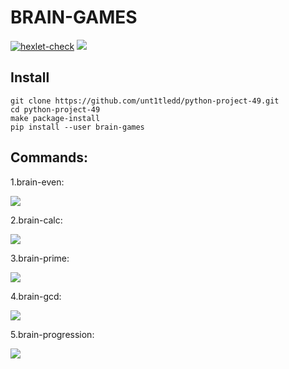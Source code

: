 <h1>BRAIN-GAMES</h1>

[![hexlet-check](https://github.com/unt1tledd/python-project-49/actions/workflows/hexlet-check.yml/badge.svg)](https://github.com/unt1tledd/python-project-49/actions/workflows/hexlet-check.yml)
<a href="https://codeclimate.com/github/unt1tledd/python-project-49/maintainability"><img src="https://api.codeclimate.com/v1/badges/0341c2f9d690dfc0840e/maintainability" /></a>

  <h2>Install</h2>
  
  ``` 
  git clone https://github.com/unt1tledd/python-project-49.git
  cd python-project-49
  make package-install
  pip install --user brain-games
  ```

  <h2>Commands:</h2>

1.brain-even:

<a href="https://asciinema.org/a/ctU1txknUy32d8ULkWH6N4Dr1" target="_blank"><img src="https://asciinema.org/a/ctU1txknUy32d8ULkWH6N4Dr1.svg" /></a>
  
2.brain-calc:

<a href="https://asciinema.org/a/zWS1cujAVIm0gNa0zFkT6iwnw" target="_blank"><img src="https://asciinema.org/a/zWS1cujAVIm0gNa0zFkT6iwnw.svg" /></a>
  
3.brain-prime:

<a href="https://asciinema.org/a/EDpxxW3auCJk3NAMX8OlCBrCA" target="_blank"><img src="https://asciinema.org/a/EDpxxW3auCJk3NAMX8OlCBrCA.svg" /></a>
  
4.brain-gcd:

<a href="https://asciinema.org/a/cjd3dWIqp8fMV75JG283KeBzT" target="_blank"><img src="https://asciinema.org/a/cjd3dWIqp8fMV75JG283KeBzT.svg" /></a>
 
5.brain-progression:

<a href="https://asciinema.org/a/vNa92DB4esw2MZ6CiBOLXcy4j" target="_blank"><img src="https://asciinema.org/a/vNa92DB4esw2MZ6CiBOLXcy4j.svg" /></a>
